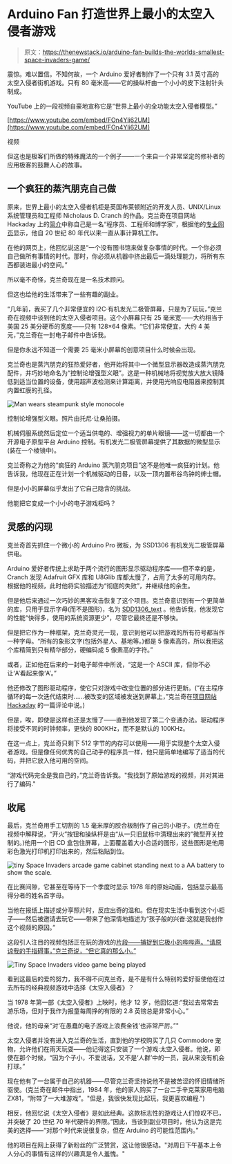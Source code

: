 # Arduino Fan 打造世界上最小的太空入侵者游戏

> 原文：<https://thenewstack.io/arduino-fan-builds-the-worlds-smallest-space-invaders-game/>

震惊。难以置信。不知何故，一个 Arduino 爱好者制作了一个只有 3.1 英寸高的太空入侵者街机游戏。只有 80 毫米高——它的操纵杆由一个小小的皮下注射针头制成。

YouTube 上的一段视频自豪地宣称它是“世界上最小的全功能太空入侵者模型。”

[https://www.youtube.com/embed/FOn4Yli62UM](https://www.youtube.com/embed/FOn4Yli62UM)

视频

但这也是极客们所做的特殊魔法的一个例子——一个来自一个非常坚定的修补者的应用极客的鼓舞人心的故事。

## 一个疯狂的蒸汽朋克自己做

原来，世界上最小的太空入侵者机柜是英国布莱顿附近的开发人员、UNIX/Linux 系统管理员和工程师 Nicholaus D. Cranch 的作品。克兰奇在项目网站 Hackaday 上的[简介](https://hackaday.io/NuIotaChi)中称自己是一名“程序员、工程师和博学家”，根据他的[专业网页](http://www.nix-consulting.co.uk/about/)显示，他自 20 世纪 80 年代以来一直从事计算机工作。

在他的网页上，他回忆说这是“一个没有图书馆来做复杂事情的时代。一个你必须自己做所有事情的时代。那时，你必须从机器中挤出最后一滴处理能力，将所有东西都装进最小的空间。”

所以毫不奇怪，克兰奇现在是一名技术顾问。

但这也给他的生活带来了一些有趣的副业。

“几年前，我买了几个非常便宜的 I2C·有机发光二极管屏幕，只是为了玩玩，”克兰奇在视频中谈到他的太空入侵者项目。这个小屏幕只有 25 毫米宽——大约相当于美国 25 美分硬币的宽度——只有 128×64 像素。“它们非常便宜，大约 4 美元，”克兰奇在一封电子邮件中告诉我。

但是你永远不知道一个需要 25 毫米小屏幕的创意项目什么时候会出现。

克兰奇也是蒸汽朋克的狂热爱好者，他开始将其中一个微型显示器改造成蒸汽朋克配件，并巧妙地命名为“控制论增强型义眼”。这是一种机械地将视觉放大放大镜降低到适当位置的设备，使用超声波检测来计算距离，并使用光响应电阻器来控制其内置虹膜的孔径。

![Man wears steampunk style monocole](img/9ea5f0b3c576fb54ec69db895f11b0f5.png)

控制论增强型义眼。照片由托尼·让桑拍摄。

机械伺服系统然后定位一个适当供电的、增强视力的单片眼镜——这一切都由一个开源电子原型平台 Arduino 控制。有机发光二极管屏幕提供了其数据的微型显示(装在一个棱镜中)。

克兰奇称之为他的“疯狂的 Arduino 蒸汽朋克项目”这不是他唯一疯狂的计划。他告诉我，他现在正在计划一个机械驱动的日晷，以及一顶内置布谷鸟钟的绅士帽。

但是小小的屏幕似乎发出了它自己隐含的挑战。

他能把它变成一个小小的电子游戏柜吗？

## 灵感的闪现

克兰奇首先抓住一个微小的 Arduino Pro 微板，为 SSD1306 有机发光二极管屏幕供电。

Arduino 爱好者传统上求助于两个流行的图形显示驱动程序库——但不幸的是，Cranch 发现 Adafruit GFX 库和 U8Glib 库都太慢了，占用了太多的可用内存。根据他的视频，此时他将实验描述为“彻底的失败”，并继续他的余生。

但是他后来通过一次巧妙的黑客攻击恢复了这个项目。克兰奇意识到有一个更简单的库，只用于显示字母(而不是图形)，名为 [SDD1306_text](https://github.com/mgcastro/SSD1306_text/blob/master/SSD1306_text.cpp) 。他告诉我，他发现它的性能“快得多，使用的系统资源更少”，尽管它最终还是不够快。

但是把它作为一种框架，克兰奇灵光一现，意识到他可以把游戏的所有符号都当作一种字母。“所有的象形文字(包括外星人、基地等。)都是 5 像素高的，所以我把这个库精简到只有精华部分，硬编码成 5 像素高的字符。”

或者，正如他在后来的一封电子邮件中所说，“这是一个 ASCII 库，但你不必让‘A’看起来像‘A’。”

他还修改了图形驱动程序，使它只对游戏中改变位置的部分进行更新。(“在主程序循环的每一次迭代结束时……被改变的区域被发送到屏幕上，”克兰奇在[项目网站 Hackaday](https://hackaday.com/2022/01/12/arduino-and-an-oled-make-this-space-invaders-cabinet-tiny/#comment-6414413) 的一篇评论中说。)

但是，唉，即使是这样也还是太慢了——直到他发现了第二个变通办法。驱动程序将接受不同的时钟频率，更快的 800KHz，而不是默认的 100KHz。

在这一点上，克兰奇只剩下 512 字节的内存可以使用——用于实现整个太空入侵者游戏。但是像任何优秀的自己动手的程序员一样，他只是简单地编写了适当的代码，并把它放入他可用的空间。

“游戏代码完全是我自己的，”克兰奇告诉我。"我找到了原始游戏的视频，并对其进行了编码."

## 收尾

最后，克兰奇用手工切割的 1.5 毫米厚的胶合板制作了自己的小柜子。(克兰奇在视频中解释说，“开火”按钮和操纵杆是由“从一只旧鼠标中清理出来的”微型开关控制的。)他用一个旧 CD 盒包住屏幕，上面覆盖着大小合适的图形，这些图形是他用彩色激光打印机打印出来的，然后粘贴到位。

![tiny Space Invaders arcade game cabinet standing next to a AA battery to show the scale.](img/0f4f9c02ded99a0cbe6d8fddb4053537.png)

在比赛间隙，它甚至在等待下一个季度时显示 1978 年的原始动画，包括显示最高得分者的姓名首字母。

当他在报纸上描述或分享照片时，反应出奇的温和。但在现实生活中看到这个小柜子——然后被邀请去玩它——带来了他深情地描述为“孩子般的兴奋:这就是我创作这个视频的原因。”

这段引人注目的视频包括正在玩的游戏的[片段——捕捉到它极小的哔哔声。“请原谅我的手指碍事，”克兰奇说，“但它真的那么小。”](https://youtu.be/FOn4Yli62UM?t=248)

![Tiny Space Invaders video game being played](img/e849facf41b59051e4f3378c2eb94fb8.png)

看到这最后的爱的努力，我不得不问克兰奇，是不是有什么特别的爱好驱使他在过去所有的经典视频游戏中选择《太空入侵者》？

当 1978 年第一部《太空入侵者》上映时，他才 12 岁，他回忆道:“我过去常常去游乐场，但对于我作为报童每周挣的有限的 2.8 英镑总是非常小心。”

他说，他的母亲“对‘在愚蠢的电子游戏上浪费金钱’也非常严厉。”"

太空入侵者并没有进入克兰奇的生活，直到他的学校购买了几只 Commodore 宠物，允许他们在雨天玩耍——他记得这只安装了一个游戏:太空入侵者。他说，即使在那个时候，“因为个子小，不爱说话，又不是‘人群’中的一员，我从来没有机会打球。”

现在他有了一台属于自己的机器——尽管克兰奇坚持说他不是被苦涩的怀旧情绪所驱使。(克兰奇在邮件中指出，1984 年，他的家人购买了一台二手辛克莱家用电脑 ZX81，“附带了一大堆游戏”。"但是，我很快发现比起玩，我更喜欢编程.")

相反，他回忆说《太空入侵者》是如此经典。这款标志性的游戏让人们惊叹不已，并突破了 20 世纪 70 年代硬件的界限。”因此，当谈到副业项目时，他认为这是完美的选择——“对那个时代来说很复杂，但在 Arduino 的可能性范围内。”

他的项目在网上获得了新粉丝的广泛赞赏，这让他很感动。"对周日下午基本上令人分心的事情有这样的兴趣真是令人羞愧。"

<svg xmlns:xlink="http://www.w3.org/1999/xlink" viewBox="0 0 68 31" version="1.1"><title>Group</title> <desc>Created with Sketch.</desc></svg>